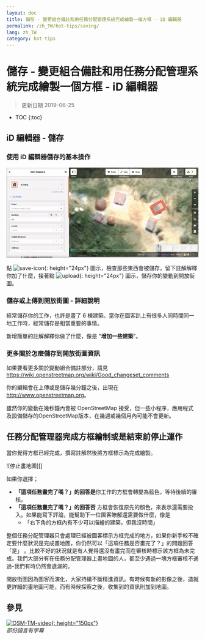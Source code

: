 ```yaml
---
layout: doc
title: 儲存 - 變更組合備註和用任務分配管理系統完成繪製一個方框 - iD 編輯器
permalink: /zh_TW/hot-tips/saving/
lang: zh_TW
category: hot-tips
---
```


儲存 - 變更組合備註和用任務分配管理系統完成繪製一個方框 - iD 編輯器
============

> 更新日期 2019-06-25

- TOC
{:toc}

iD 編輯器 - 儲存
------------------

### 使用 iD 編輯器儲存的基本操作 ###

![saving OSM][]


點 ![save-icon]{: height="24px"} 圖示，檢查那些東西會被儲存，留下註解解釋你加了什麼，接著點 ![upload]{: height="24px"} 圖示，儲存你的變動到開放街圖。  

### 儲存或上傳到開放街圖 - 詳細說明 ###

經常儲存你的工作，也許是畫了 6 棟建築。當你在圖客趴上有很多人同時間同一地工作時，經常儲存是相當重要的事情。  

新增簡單的註解解釋你做了什麼，像是 "**增加一些建築**"。  

### 更多關於怎麼儲存到開放街圖資訊 ###

如果要看更多關於變動組合備註部分，請見  <https://wiki.openstreetmap.org/wiki/Good_changeset_comments>  

你的編輯會在上傳或是儲存幾分鐘之後，出現在 <http://www.openstreetmap.org>。  

雖然你的變動在幾秒鐘內會被 OpenStreetMap 接受，但一些小程序，應用程式及設備儲存的OpenStreetMap版本，在幾週或幾個月內可能不會更新。  

任務分配管理器完成方框繪制或是結束前停止運作  
-------------------------------------------------------------------

當你覺得方框已經完成，撰寫註解然後將方框標示為完成繪製。

![停止畫地圖][]  

如果你選擇；

- **「這項任務畫完了嗎？」的回答是**你工作的方框會轉變為藍色，等待後續的審核。  
- **「這項任務畫完了嗎？」的回答否** 方框會恢復原先的顏色，來表示還需要投入。如果能寫下評論，能幫助下一位圖客瞭解還需要做什麼，像是  
    - 「右下角的方框內有不少可以描繪的建築，但我沒時間」  

整個任務分配管理器只會處理已經被圖客標示方框完成的地方，如果你新手較不確定要什麼狀況是完成畫地圖，你仍然可以「這項任務是否畫完了？」的問題回答「是」 。比較不好的狀況就是有人覺得還沒有畫完而在審核時標示該方框為未完成。我們大部分有在任務分配管理器上畫地圖的人，都至少遇過一塊方框審核不通過-我們有時仍然會遺漏的。  

開放街圖因為圖客而演化，大家持續不斷精進資訊。有時候有新的影像之後，造就更詳細的畫地圖可能，而有時候探察之後，收集到的資訊則加到地圖。   

參見  
---------

[![OSM-TM-video]{: height="150px"}](https://www.youtube.com/watch?v=_feTGQXLf_M&list=PLb9506_-6FMHZ3nwn9heri3xjQKrSq1hN&index=9 "人道主義OpenStreetMap團隊 - 任務分配管理系統教學影片")  
*部份語言有字幕*  



[saving OSM]:/images/hot-tips/saving.gif
[keymon]:/images/hot-tips/keymon.png
[Stop Mapping]:/images/hot-tips/20190625-TM-stop-mapping-800px.png
[id issues icon]: /images/hot-tips/id-issues.png
[warn when mapping]: /images/hot-tips/20190625-warn-when-mapping.png
[id issues]: /images/hot-tips/20190625-id-issues.png
[id issues everywhere]: /images/hot-tips/20190625-id-issues-everywhere.png
[save-icon]: /images/beginner/save-icon.png "Save icon"
[upload]: /images/beginner/upload.png "Upload"
[arrow-up]: /images/arrow-up.png
[OSM-TM-video]: /images/hot-tips/OSM-TM-video.png "人道救援開放街圖小組 - 任務分配管理器教學影片"